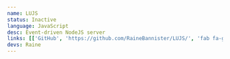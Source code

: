 ```yaml
---
name: LUJS
status: Inactive
language: JavaScript
desc: Event-driven NodeJS server
links: [['GitHub', 'https://github.com/RaineBannister/LUJS/', 'fab fa-github']]
devs: Raine
---
```

